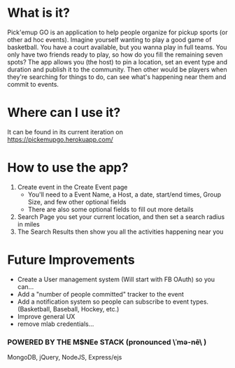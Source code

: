 # What is it?
Pick'emup GO is an application to help people organize for pickup sports (or other ad hoc events).
Imagine yourself wanting to play a good game of basketball. You have a court available, but you wanna play in full teams. You only have two friends ready to play, so how do you fill the remaining seven spots? The app allows you (the host) to pin a location, set an event type and duration and publish it to the community. Then other would be players when they're searching for things to do, can see what's happening near them and commit to events.

# Where can I use it?
It can be found in its current iteration on https://pickemupgo.herokuapp.com/

# How to use the app?
1. Create event in the Create Event page
   * You'll need to a Event Name, a Host, a date, start/end times, Group Size, and few other optional fields
   * There are also some optional fields to fill out more details
2. Search Page you set your current location, and then set a search radius in miles
3. The Search Results then show you all the activities happening near you

# Future Improvements
* Create a User management system (Will start with FB OAuth) so you can...
* Add a "number of people committed" tracker to the event
* Add a notification system so people can subscribe to event types. (Basketball, Baseball, Hockey, etc.)
* Improve general UX
* remove mlab credentials...

### POWERED BY THE M$NEe STACK (pronounced \ˈmə-nē\ )
MongoDB, jQuery, NodeJS, Express/ejs
